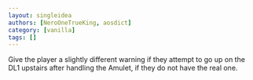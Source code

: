 ```yaml
---
layout: singleidea
authors: [NeroOneTrueKing, aosdict]
category: [vanilla]
tags: []
---
```

Give the player a slightly different warning if they attempt to go up on the DL1 upstairs after handling the Amulet, if they do not have the real one.
